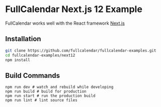 
# FullCalendar Next.js 12 Example

FullCalendar works well with the React framework [Next.js](https://nextjs.org/)


## Installation

```bash
git clone https://github.com/fullcalendar/fullcalendar-examples.git
cd fullcalendar-examples/next12
npm install
```


## Build Commands

```
npm run dev # watch and rebuild while developing
npm run build # build for production
npm run start # run the production build
npm run lint # lint source files
```
